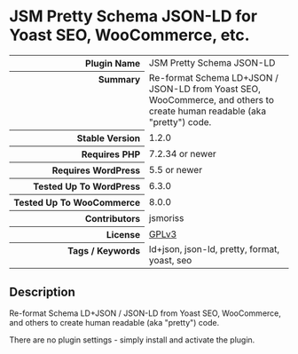 <h1>JSM Pretty Schema JSON-LD for Yoast SEO, WooCommerce, etc.</h1>

<table>
<tr><th align="right" valign="top" nowrap>Plugin Name</th><td>JSM Pretty Schema JSON-LD</td></tr>
<tr><th align="right" valign="top" nowrap>Summary</th><td>Re-format Schema LD+JSON / JSON-LD from Yoast SEO, WooCommerce, and others to create human readable (aka &quot;pretty&quot;) code.</td></tr>
<tr><th align="right" valign="top" nowrap>Stable Version</th><td>1.2.0</td></tr>
<tr><th align="right" valign="top" nowrap>Requires PHP</th><td>7.2.34 or newer</td></tr>
<tr><th align="right" valign="top" nowrap>Requires WordPress</th><td>5.5 or newer</td></tr>
<tr><th align="right" valign="top" nowrap>Tested Up To WordPress</th><td>6.3.0</td></tr>
<tr><th align="right" valign="top" nowrap>Tested Up To WooCommerce</th><td>8.0.0</td></tr>
<tr><th align="right" valign="top" nowrap>Contributors</th><td>jsmoriss</td></tr>
<tr><th align="right" valign="top" nowrap>License</th><td><a href="https://www.gnu.org/licenses/gpl.txt">GPLv3</a></td></tr>
<tr><th align="right" valign="top" nowrap>Tags / Keywords</th><td>ld+json, json-ld, pretty, format, yoast, seo</td></tr>
</table>

<h2>Description</h2>

<p>Re-format Schema LD+JSON / JSON-LD from Yoast SEO, WooCommerce, and others to create human readable (aka "pretty") code.</p>

<p>There are no plugin settings - simply install and activate the plugin.</p>

